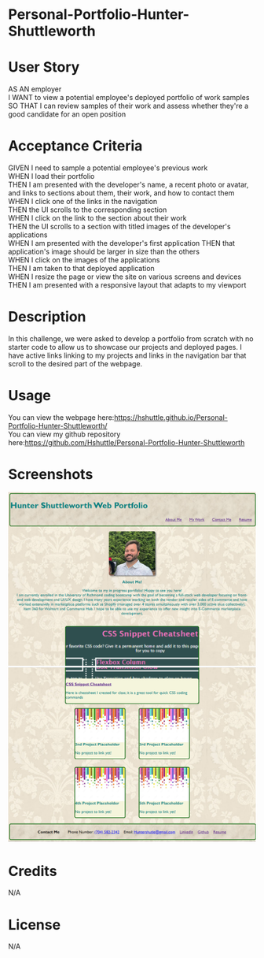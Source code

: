 # Personal-Portfolio-Hunter-Shuttleworth

# User Story

AS AN employer</br>
I WANT to view a potential employee's deployed portfolio of work samples</br>
SO THAT I can review samples of their work and assess whether they're a good candidate for an open position

# Acceptance Criteria

GIVEN I need to sample a potential employee's previous work</br>
WHEN I load their portfolio</br>
THEN I am presented with the developer's name, a recent photo or avatar, and links to sections about them, their work, and how to contact them</br>
WHEN I click one of the links in the navigation</br>
THEN the UI scrolls to the corresponding section</br>
WHEN I click on the link to the section about their work</br>
THEN the UI scrolls to a section with titled images of the developer's applications</br>
WHEN I am presented with the developer's first application
THEN that application's image should be larger in size than the others</br>
WHEN I click on the images of the applications</br>
THEN I am taken to that deployed application</br>
WHEN I resize the page or view the site on various screens and devices</br>
THEN I am presented with a responsive layout that adapts to my viewport

# Description

In this challenge, we were asked to develop a portfolio from scratch with no starter code to allow us to showcase our projects and deployed pages. I have active links linking to my projects and links in the navigation bar that scroll to the desired part of the webpage.

# Usage

You can view the webpage here:https://hshuttle.github.io/Personal-Portfolio-Hunter-Shuttleworth/</br>
You can view my github repository here:https://github.com/Hshuttle/Personal-Portfolio-Hunter-Shuttleworth

# Screenshots

<img src="images\screenshot 1.png">
<img src="images\Screenshot 2.png">

# Credits

N/A

# License

N/A
